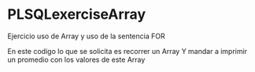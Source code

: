 # PLSQLexerciseArray
Ejercicio uso de Array y uso de la sentencia FOR

En este codigo lo que se solicita es recorrer un Array
Y mandar a imprimir un promedio con los valores de este Array
